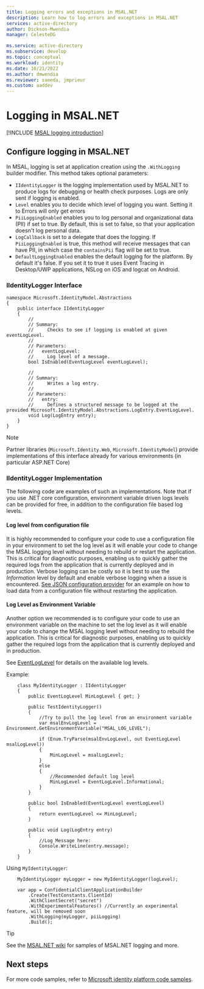 ```yaml
---
title: Logging errors and exceptions in MSAL.NET
description: Learn how to log errors and exceptions in MSAL.NET
services: active-directory
author: Dickson-Mwendia
manager: CelesteDG

ms.service: active-directory
ms.subservice: develop
ms.topic: conceptual
ms.workload: identity
ms.date: 10/21/2022
ms.author: dmwendia
ms.reviewer: saeeda, jmprieur
ms.custom: aaddev
---
```


# Logging in MSAL.NET

[!INCLUDE [MSAL logging introduction](../../../includes/active-directory-develop-error-logging-introduction.md)]

## Configure logging in MSAL.NET

In MSAL, logging is set at application creation using the `.WithLogging` builder modifier. This method takes optional parameters:

- `IIdentityLogger` is the logging implementation used by MSAL.NET to produce logs for debugging or health check purposes. Logs are only sent if logging is enabled.
- `Level` enables you to decide which level of logging you want. Setting it to Errors will only get errors
- `PiiLoggingEnabled` enables you to log personal and organizational data (PII) if set to true. By default, this is set to false, so that your application doesn't log personal data.
- `LogCallback` is set to a delegate that does the logging. If `PiiLoggingEnabled` is true, this method will receive messages that can have PII, in which case the `containsPii` flag will be set to true.
- `DefaultLoggingEnabled` enables the default logging for the platform. By default it's false. If you set it to true it uses Event Tracing in Desktop/UWP applications, NSLog on iOS and logcat on Android.

### IIdentityLogger Interface
```CSharp
namespace Microsoft.IdentityModel.Abstractions
{
    public interface IIdentityLogger
    {
        //
        // Summary:
        //     Checks to see if logging is enabled at given eventLogLevel.
        //
        // Parameters:
        //   eventLogLevel:
        //     Log level of a message.
        bool IsEnabled(EventLogLevel eventLogLevel);

        //
        // Summary:
        //     Writes a log entry.
        //
        // Parameters:
        //   entry:
        //     Defines a structured message to be logged at the provided Microsoft.IdentityModel.Abstractions.LogEntry.EventLogLevel.
        void Log(LogEntry entry);
    }
}
```

> [!NOTE]
> Partner libraries (`Microsoft.Identity.Web`, `Microsoft.IdentityModel`) provide implementations of this interface already for various environments (in particular ASP.NET Core)

### IIdentityLogger Implementation

The following code are examples of such an implementations. Note that if you use .NET core configuration, environment variable driven logs levels can be provided for free, in addition to the configuration file based log levels.

#### Log level from configuration file

It is highly recommended to configure your code to use a configuration file in your environment to set the log level as it will enable your code to change the MSAL logging level without needing to rebuild or restart the application. This is critical for diagnostic purposes, enabling us to quickly gather the required logs from the application that is currently deployed and in production. Verbose logging can be costly so it is best to use the *Information* level by default and enable verbose logging when a issue is encountered. [See JSON configuration provider](https://docs.microsoft.com/aspnet/core/fundamentals/configuration#json-configuration-provider) for an example on how to load data from a configuration file without restarting the application.

#### Log Level as Environment Variable

Another option we recommended is to configure your code to use an environment variable on the machine to set the log level as it will enable your code to change the MSAL logging level without needing to rebuild the application. This is critical for diagnostic purposes, enabling us to quickly gather the required logs from the application that is currently deployed and in production.

See [EventLogLevel](https://github.com/AzureAD/azure-activedirectory-identitymodel-extensions-for-dotnet/blob/dev/src/Microsoft.IdentityModel.Abstractions/EventLogLevel.cs) for details on the available log levels.

Example: 

```CSharp
    class MyIdentityLogger : IIdentityLogger
    {
        public EventLogLevel MinLogLevel { get; }

        public TestIdentityLogger()
        {
            //Try to pull the log level from an environment variable
            var msalEnvLogLevel = Environment.GetEnvironmentVariable("MSAL_LOG_LEVEL");

            if (Enum.TryParse(msalEnvLogLevel, out EventLogLevel msalLogLevel))
            {
                MinLogLevel = msalLogLevel;
            }
            else
            {
                //Recommended default log level
                MinLogLevel = EventLogLevel.Informational;
            }
        }

        public bool IsEnabled(EventLogLevel eventLogLevel)
        {
            return eventLogLevel <= MinLogLevel;
        }

        public void Log(LogEntry entry)
        {
            //Log Message here:
            Console.WriteLine(entry.message);
        }
    }
```

Using `MyIdentityLogger`:
```CSharp
    MyIdentityLogger myLogger = new MyIdentityLogger(logLevel);

    var app = ConfidentialClientApplicationBuilder
        .Create(TestConstants.ClientId)
        .WithClientSecret("secret")
        .WithExperimentalFeatures() //Currently an experimental feature, will be removed soon
        .WithLogging(myLogger, piiLogging)
        .Build();
```

> [!TIP]
 > See the [MSAL.NET wiki](https://github.com/AzureAD/microsoft-authentication-library-for-dotnet/wiki) for samples of MSAL.NET logging and more.

## Next steps

For more code samples, refer to [Microsoft identity platform code samples](sample-v2-code.md).
